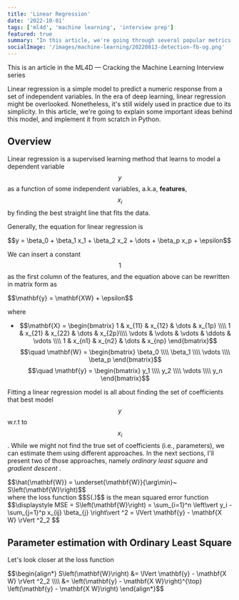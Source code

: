 ```yaml
---
title: 'Linear Regression'
date: '2022-10-01'
tags: ['ml4d', 'machine learning', 'interview prep']
featured: true
summary: "In this article, we're going through several popular metrics used to evaluate the performance of object detection models for images."
socialImage: '/images/machine-learning/20220813-detection-fb-og.png'
---
```


This is an article in the ML4D &mdash; Cracking the Machine Learning Interview series

Linear regression is a simple model to predict a numeric response from a set of independent variables. In the era of deep learning, linear regression might be overlooked. Nonetheless, it's still widely used in practice due to its simplicity. In this article, we're going to explain some important ideas behind this model, and implement it from scratch in Python.

## Overview
Linear regression is a supervised learning method that learns to model a dependent variable $$y$$ as a function of some independent variables, a.k.a, **features**, $$x_i$$ by finding the best straight line that fits the data.

Generally, the equation for linear regression is
<div class="block-equation">
  $$y = \beta_0 + \beta_1 x_1 + \beta_2 x_2 + \dots + \beta_p x_p + \epsilon$$
</div>

We can insert a constant $$1$$ as the first column of the features, and the equation above can be rewritten in matrix form as

<div class="block-equation">
  $$\mathbf{y} = \mathbf{XW} + \epsilon$$
</div>

where
* $$\mathbf{X} = \begin{bmatrix} 1 & x_{11} & x_{12} & \dots & x_{1p} \\\\ 1 & x_{21} & x_{22} & \dots & x_{2p}\\\\ \vdots & \vdots & \vdots & \ddots & \vdots \\\\ 1 & x_{n1} & x_{n2} & \dots & x_{np} \end{bmatrix}$$ $$\quad \mathbf{W} = \begin{bmatrix} \beta_0 \\\\ \beta_1 \\\\ \vdots \\\\ \beta_p \end{bmatrix}$$ $$\quad \mathbf{y} = \begin{bmatrix} y_1 \\\\ y_2 \\\\ \vdots \\\\ y_n \end{bmatrix}$$

Fitting a linear regression model is all about finding the set of coefficients that best model $$y$$ w.r.t to $$x_i$$. While we might not find the true set of coefficients (i.e., parameters), we can estimate them using different approaches. In the next sections, I'll present two of those approaches, namely _ordinary least square_ and _gradient descent_ .

<div class="block-equation">
  $$\hat{\mathbf{W}} = \underset{\mathbf{W}}{\arg\min}~ S\left(\mathbf{W}\right)$$
</div>
where the loss function $$S(.)$$ is the mean squared error function
<div class="block-equation">
  $$\displaystyle MSE = S\left(\mathbf{W}\right) = \sum_{i=1}^n \left\vert y_i - \sum_{j=1}^p x_{ij} \beta_{j} \right\vert ^2 = \lVert \mathbf{y} - \mathbf{X W} \rVert ^2_2 $$
</div>


## Parameter estimation with Ordinary Least Square
Let's look closer at the loss function
<div class="block-equation">
  $$\begin{align*} S\left(\mathbf{W}\right) &= \lVert \mathbf{y} - \mathbf{X W} \rVert ^2_2 \\\\ &= \left(\mathbf{y} - \mathbf{X W}\right)^{\top} \left(\mathbf{y} - \mathbf{X W}\right) \end{align*}$$
</div>
